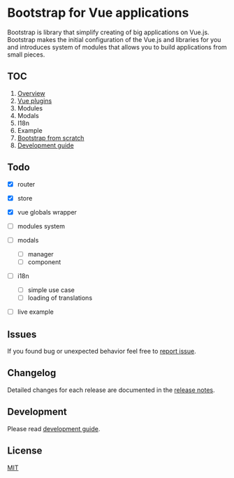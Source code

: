 # Bootstrap for Vue applications

Bootstrap is library that simplify creating of big applications on Vue.js. Bootstrap makes the initial configuration of the Vue.js and libraries for you and introduces system of modules that allows you to build applications from small pieces.


## TOC

1. [Overview](./01-overview.md)
2. [Vue plugins](./02-vue-plugins.md)
3. Modules
4. Modals
5. I18n
6. Example
7. [Bootstrap from scratch](./07-from-scratch.md)
8. [Development guide](./08-development.md)


## Todo

- [x] router
- [x] store
- [x] vue globals wrapper
- [ ] modules system
- [ ] modals
  - [ ] manager
  - [ ] component
- [ ] i18n
  - [ ] simple use case
  - [ ] loading of translations
- [ ] live example


## Issues

If you found bug or unexpected behavior feel free to [report issue](/smoozzy/app/issues).


## Changelog

Detailed changes for each release are documented in the [release notes](../CHANGELOG.md).


## Development

Please read [development guide](./08-development.md). 


## License

[MIT](http://opensource.org/licenses/MIT)
